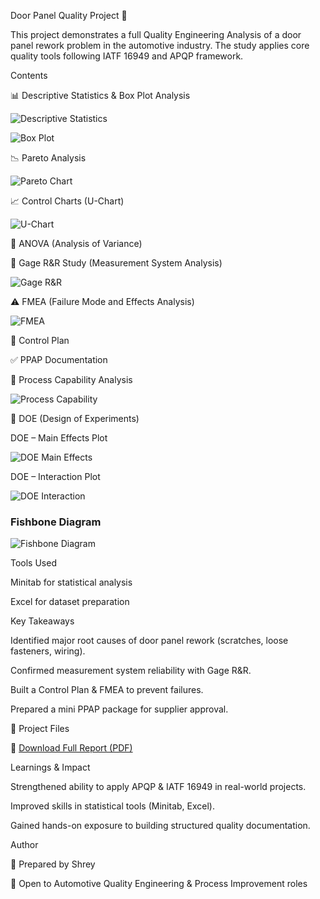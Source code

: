 Door Panel Quality Project 🚗

This project demonstrates a full Quality Engineering Analysis of a door panel rework problem in the automotive industry.
The study applies core quality tools following IATF 16949 and APQP framework.

Contents

📊 Descriptive Statistics & Box Plot Analysis

![Descriptive Statistics](./descriptive_statistics.png)


![Box Plot](./box_plot.png)


📉 Pareto Analysis


![Pareto Chart](./pareto_chart.png)



📈 Control Charts (U-Chart)

![U-Chart](./u_chart.png)


🧪 ANOVA (Analysis of Variance)



🔧 Gage R&R Study (Measurement System Analysis)

![Gage R&R](./gage_rr.png)


⚠️ FMEA (Failure Mode and Effects Analysis)

![FMEA](./fmea_table.png)

📑 Control Plan



✅ PPAP Documentation

📏 Process Capability Analysis

![Process Capability](./process_capability.png)

🎯 DOE (Design of Experiments)

DOE – Main Effects Plot

![DOE Main Effects](./doe_main_effects.png)


DOE – Interaction Plot

![DOE Interaction](./doe_interaction.png)

### Fishbone Diagram

![Fishbone Diagram](./figures/fishbone.png)

Tools Used

Minitab for statistical analysis

Excel for dataset preparation

Key Takeaways

Identified major root causes of door panel rework (scratches, loose fasteners, wiring).

Confirmed measurement system reliability with Gage R&R.

Built a Control Plan & FMEA to prevent failures.

Prepared a mini PPAP package for supplier approval.

📄 Project Files

📕 [Download Full Report (PDF)](./Final_Door_Panel_Project.pdf)


Learnings & Impact

Strengthened ability to apply APQP & IATF 16949 in real-world projects.

Improved skills in statistical tools (Minitab, Excel).

Gained hands-on exposure to building structured quality documentation.

Author

👤 Prepared by Shrey

🚀 Open to Automotive Quality Engineering & Process Improvement roles
